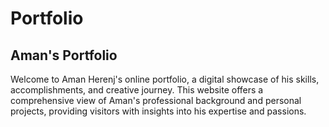 <h1>Portfolio</h1>
<h2>Aman's Portfolio </h2>
Welcome to Aman Herenj's online portfolio, a digital showcase of his skills, accomplishments, and creative journey. This website offers a comprehensive view of Aman's professional background and personal projects, providing visitors with insights into his expertise and passions.
